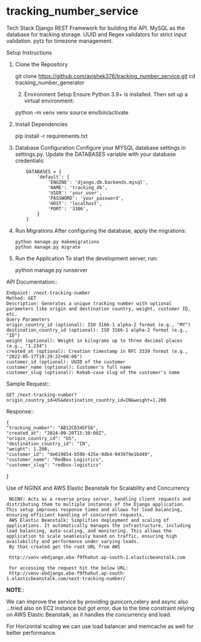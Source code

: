 # tracking_number_service

Tech Stack
Django REST Framework for building the API.
MySQL as the database for tracking storage.
UUID and Regex validators for strict input validation.
pytz for timezone management.
    
Setup Instructions
    
1. Clone the Repository

    
    
    git clone <https://github.com/avishek376/tracking_number_service.git>
    cd tracking_number_generator

   2. Environment Setup
   Ensure Python 3.9+ is installed. 
   Then set up a virtual environment:
    
    
    python -m venv venv
    source env/bin/activate

 3. Install Dependencies
    

     pip install -r requirements.txt


 4. Database Configuration
 Configure your MYSQL database settings in settings.py. Update the DATABASES variable with your database credentials:



            DATABASES = {
                'default': {
                    'ENGINE': 'django.db.backends.mysql',
                    'NAME': 'tracking_db',
                    'USER': 'your_user',
                    'PASSWORD': 'your_password',
                    'HOST': 'localhost',
                    'PORT': '3306',
                }
            }
5. Run Migrations
After configuring the database, apply the migrations:


       python manage.py makemigrations
       python manage.py migrate


6. Run the Application
To start the development server, run:

    
    python manage.py runserver


API Documentation::


    Endpoint: /next-tracking-number
    Method: GET
    Description: Generates a unique tracking number with optional parameters like origin and destination country, weight, customer ID, etc.
    Query Parameters
    origin_country_id (optional): ISO 3166-1 alpha-2 format (e.g., "MY")
    destination_country_id (optional): ISO 3166-1 alpha-2 format (e.g., "ID")
    weight (optional): Weight in kilograms up to three decimal places (e.g., "1.234")
    created_at (optional): Creation timestamp in RFC 3339 format (e.g., "2022-05-17T19:29:32+08:00")
    customer_id (optional): UUID of the customer
    customer_name (optional): Customer's full name
    customer_slug (optional): Kebab-case slug of the customer's name


Sample Request::

    GET /next-tracking-number?origin_country_id=US&destination_country_id=IN&weight=1.200

Response::

    {
    "tracking_number": "AB12CD34EF56",
    "created_at": "2024-09-20T15:30:00Z",
    "origin_country_id": "US",
    "destination_country_id": "IN",
    "weight": 1.200,
    "customer_id": "de619854-b59b-425e-9db4-943979e1bd49",
    "customer_name": "RedBox Logistics",
    "customer_slug": "redbox-logistics"
}


Use of NGINX and AWS Elastic Beanstalk for Scalability and Concurrency


     NGINX: Acts as a reverse proxy server, handling client requests and distributing them to multiple instances of the Django application. This setup improves response times and allows for load balancing, ensuring efficient handling of concurrent requests.
     AWS Elastic Beanstalk: Simplifies deployment and scaling of applications. It automatically manages the infrastructure, including load balancing, auto-scaling, and monitoring. This allows the application to scale seamlessly based on traffic, ensuring high availability and performance under varying loads.
     By that created get the root URL from AWS 

     http://venv-ebdjango.eba-f9fhahut.ap-south-1.elasticbeanstalk.com

     For accessing the request hit the below URL:
     http://venv-ebdjango.eba-f9fhahut.ap-south-1.elasticbeanstalk.com/next-tracking-number/
**NOTE**::

We can improve the service by providing gunicorn,celery and async also
...tried also on EC2 instance but got error, due to the time constraint 
relying on AWS Elastic Beanstalk, as it handles the concurrency and load.

For Horizontal scaling we can use load balancer and memcache as well for better performance.